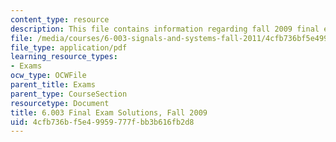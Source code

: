 ```yaml
---
content_type: resource
description: This file contains information regarding fall 2009 final exam solutions.
file: /media/courses/6-003-signals-and-systems-fall-2011/4cfb736bf5e49959777fbb3b616fb2d8_MIT6_003F11_F09final_sol.pdf
file_type: application/pdf
learning_resource_types:
- Exams
ocw_type: OCWFile
parent_title: Exams
parent_type: CourseSection
resourcetype: Document
title: 6.003 Final Exam Solutions, Fall 2009
uid: 4cfb736b-f5e4-9959-777f-bb3b616fb2d8
---
```

